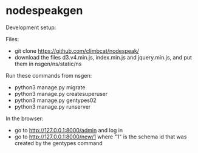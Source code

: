 # nodespeakgen

Development setup:

Files:
- git clone https://github.com/climbcat/nodespeak/
- download the files d3.v4.min.js, index.min.js and jquery.min.js, and put them in nsgen/ns/static/ns

Run these commands from nsgen:
- python3 manage.py migrate
- python3 manage.py createsuperuser
- python3 manage.py gentypes02
- python3 manage.py runserver

In the browser:
- go to http://127.0.0.1:8000/admin and log in
- go to http://127.0.0.1:8000/new/1 where "1" is the schema id that was created by the gentypes command
